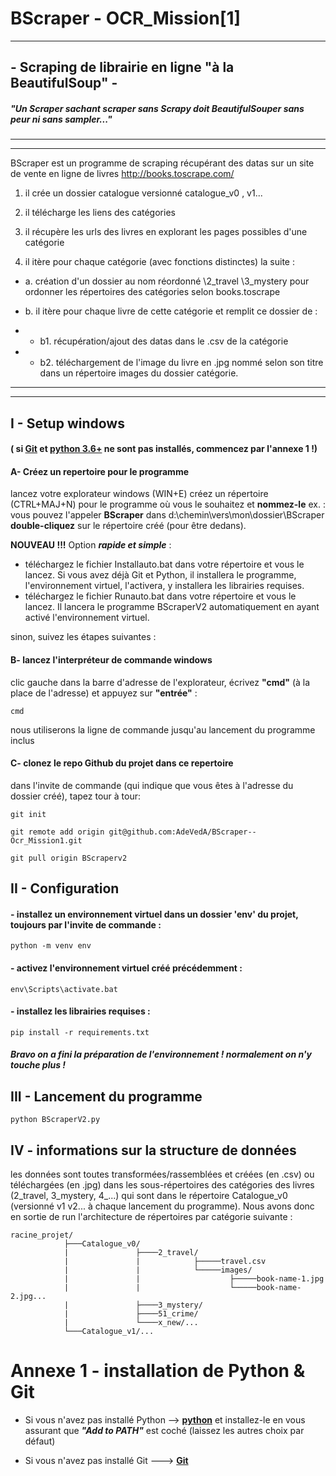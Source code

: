 # BScraper - OCR_Mission[1]
------------------------------------------
## - Scraping de librairie en ligne "à la BeautifulSoup" -

##### "Un Scraper sachant scraper sans Scrapy doit BeautifulSouper sans peur ni sans sampler..."
------------------------------------------
------------------------------------------
BScraper est un programme de scraping récupérant des datas sur un site de vente en ligne de livres http://books.toscrape.com/

1. il crée un dossier catalogue versionné catalogue_v0 , v1...

2. il télécharge les liens des catégories

3. il récupère les urls des livres en explorant les pages possibles d'une catégorie

4. il itère pour chaque catégorie (avec fonctions distinctes) la suite :

- a. création d'un dossier au nom réordonné \2_travel \3_mystery
pour ordonner les répertoires des catégories selon books.toscrape

- b. il itère pour chaque livre de cette catégorie et remplit ce dossier de :

- - b1. récupération/ajout des datas dans le .csv de la catégorie 

- - b2. téléchargement de l'image du livre en .jpg nommé selon son titre dans un répertoire images du dossier catégorie.
------------------------------------------
------------------------------------------
## I - Setup windows 
#### ( si [Git](https://github.com/git-for-windows/git/releases/download/v2.45.0.windows.1/Git-2.45.0-64-bit.exe) et [python 3.6+](https://www.python.org/ftp/python/3.12.3/python-3.12.3-amd64.exe) ne sont pas installés, commencez par l'annexe 1 !)

  #### A- Créez un repertoire pour le programme
lancez votre explorateur windows (WIN+E) 
créez un répertoire (CTRL+MAJ+N) pour le programme où vous le souhaitez et **nommez-le**
ex. : vous pouvez l'appeler **BScraper** dans d:\chemin\vers\mon\dossier\BScraper
**double-cliquez** sur le répertoire créé (pour être dedans).

**NOUVEAU !!!** Option ***rapide et simple*** : 
- téléchargez le fichier Installauto.bat dans votre répertoire et vous le lancez. Si vous avez déjà Git et Python, il installera le programme, l'environnement virtuel, l'activera, y installera les librairies requises.
- téléchargez le fichier Runauto.bat dans votre répertoire et vous le lancez. Il lancera le programme BScraperV2 automatiquement en ayant activé l'environnement virtuel.

sinon, suivez les étapes suivantes :

  #### B- lancez l'interpréteur de commande windows
clic gauche dans la barre d'adresse de l'explorateur, écrivez **"cmd"** (à la place de l'adresse)
et appuyez sur **"entrée"** :

	cmd

nous utiliserons la ligne de commande jusqu'au lancement du programme inclus
	
  #### C- clonez le repo Github du projet dans ce repertoire
dans l'invite de commande (qui indique que vous êtes à l'adresse du dossier créé), tapez tour à tour:

	git init

	git remote add origin git@github.com:AdeVedA/BScraper--Ocr_Mission1.git

	git pull origin BScraperv2

## II - Configuration

  #### - installez un environnement virtuel dans un dossier 'env' du projet, toujours par l'invite de commande :
	
	python -m venv env
 
  #### - activez l'environnement virtuel créé précédemment :
	
	env\Scripts\activate.bat
 
  #### - installez les librairies requises :
	
	pip install -r requirements.txt

  ##### Bravo on a fini la préparation de l'environnement ! normalement on n'y touche plus !
	
## III - Lancement du programme

	python BScraperV2.py

## IV - informations sur la structure de données

les données sont toutes transformées/rassemblées et créées (en .csv) ou téléchargées (en .jpg) dans les sous-répertoires des catégories des livres (2_travel, 3_mystery, 4_...) qui sont dans le répertoire Catalogue_v0 (versionné v1 v2... à chaque lancement du programme).
Nous avons donc en sortie de run l'architecture de répertoires par catégorie suivante :

	racine_projet/
	      	    ├───Catalogue_v0/
	      	    |               ├────2_travel/
	      	    |               |            ├─────travel.csv
	      	    |               |            └─────images/
	      	    |               |            	     ├─────book-name-1.jpg
	      	    |               |            	     └─────book-name-2.jpg...
	      	    |               ├────3_mystery/
	      	    |               ├────51_crime/
	      	    |               └────x_new/...
	      	    └───Catalogue_v1/...

# Annexe 1 - installation de Python & Git

- Si vous n'avez pas installé Python --> **[python](https://www.python.org/downloads/)** et installez-le en vous assurant que ***"Add to PATH"*** est coché (laissez les autres choix par défaut)

- Si vous n'avez pas installé Git  ---> **[Git](https://github.com/git-for-windows/git/releases/download/v2.45.0.windows.1/Git-2.45.0-64-bit.exe)**
